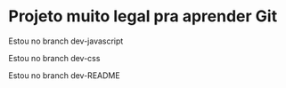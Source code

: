 # Projeto muito legal pra aprender Git

Estou no branch dev-javascript

Estou no branch dev-css

Estou no branch dev-README

